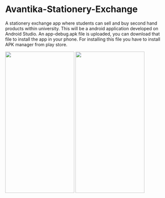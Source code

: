 # Avantika-Stationery-Exchange
A stationery exchange app where students can sell and buy second hand products within university. This will be a android application developed on Android Studio.
An app-debug.apk file is uploaded, you can download that file to install the app in your phone. For installing this file you have to install APK manager from play store.


<img src="https://user-images.githubusercontent.com/70309589/118934413-f6e67300-b967-11eb-86f0-233de81dcd1b.png" width="220" height = "450">             <img src="https://user-images.githubusercontent.com/70309589/118939694-96f2cb00-b96d-11eb-9337-86682efc4f9e.JPG" margin-left = "200" width="220" height = "450">

